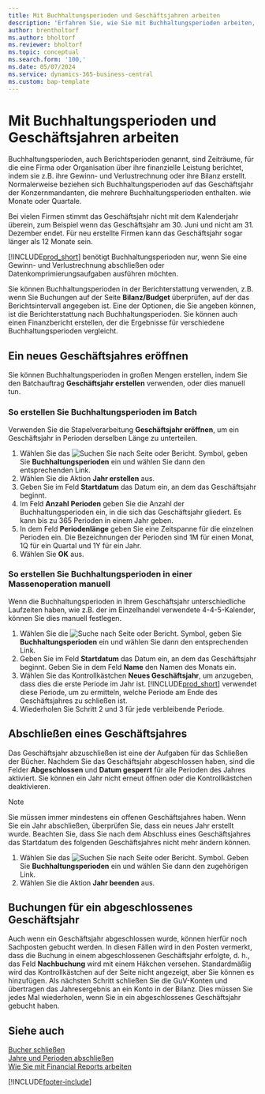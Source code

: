 ```yaml
---
title: Mit Buchhaltungsperioden und Geschäftsjahren arbeiten
description: 'Erfahren Sie, wie Sie mit Buchhaltungsperioden arbeiten, um festzulegen, wann Ihr Unternehmen über Finanzleistung berichtet.'
author: brentholtorf
ms.author: bholtorf
ms.reviewer: bholtorf
ms.topic: conceptual
ms.search.form: '100,'
ms.date: 05/07/2024
ms.service: dynamics-365-business-central
ms.custom: bap-template
---
```

# <a name="work-with-accounting-periods-and-fiscal-years"></a>Mit Buchhaltungsperioden und Geschäftsjahren arbeiten

Buchhaltungsperioden, auch Berichtsperioden genannt, sind Zeiträume, für die eine Firma oder Organisation über ihre finanzielle Leistung berichtet, indem sie z.B. ihre Gewinn- und Verlustrechnung oder ihre Bilanz erstellt. Normalerweise beziehen sich Buchhaltungsperioden auf das Geschäftsjahr der Konzernmandanten, die mehrere Buchhaltungsperioden enthalten. wie Monate oder Quartale.

Bei vielen Firmen stimmt das Geschäftsjahr nicht mit dem Kalenderjahr überein, zum Beispiel wenn das Geschäftsjahr am 30. Juni und nicht am 31. Dezember endet. Für neu erstellte Firmen kann das Geschäftsjahr sogar länger als 12 Monate sein.  

[!INCLUDE[prod_short](includes/prod_short.md)] benötigt Buchhaltungsperioden nur, wenn Sie eine Gewinn- und Verlustrechnung abschließen oder Datenkomprimierungsaufgaben ausführen möchten.

Sie können Buchhaltungsperioden in der Berichterstattung verwenden, z.B. wenn Sie Buchungen auf der Seite **Bilanz/Budget** überprüfen, auf der das Berichtsintervall angegeben ist. Eine der Optionen, die Sie angeben können, ist die Berichterstattung nach Buchhaltungsperioden. Sie können auch einen Finanzbericht erstellen, der die Ergebnisse für verschiedene Buchhaltungsperioden vergleicht.

## <a name="creating-a-new-fiscal-year"></a>Ein neues Geschäftsjahres eröffnen

Sie können Buchhaltungsperioden in großen Mengen erstellen, indem Sie den Batchauftrag **Geschäftsjahr erstellen** verwenden, oder dies manuell tun.

### <a name="how-to-create-accounting-periods-in-bulk"></a>So erstellen Sie Buchhaltungsperioden im Batch

Verwenden Sie die Stapelverarbeitung **Geschäftsjahr eröffnen**, um ein Geschäftsjahr in Perioden derselben Länge zu unterteilen.  

1. Wählen Sie das ![Suchen Sie nach Seite oder Bericht.](media/ui-search/search_small.png "Nach dem Symbol für „Seite“ oder „Bericht“ suchen") Symbol, geben Sie **Buchhaltungsperioden** ein und wählen Sie dann den entsprechenden Link.  
2. Wählen Sie die Aktion **Jahr erstellen** aus.
3. Geben Sie im Feld **Startdatum** das Datum ein, an dem das Geschäftsjahr beginnt.  
4. Im Feld **Anzahl Perioden** geben Sie die Anzahl der Buchhaltungsperioden ein, in die sich das Geschäftsjahr gliedert. Es kann bis zu 365 Perioden in einem Jahr geben.  
5. In dem Feld **Periodenlänge** geben Sie eine Zeitspanne für die einzelnen Perioden ein. Die Bezeichnungen der Perioden sind 1M für einen Monat, 1Q für ein Quartal und 1Y für ein Jahr.  
6. Wählen Sie **OK** aus.  

### <a name="how-to-create-accounting-periods-manually"></a>So erstellen Sie Buchhaltungsperioden in einer Massenoperation manuell

Wenn die Buchhaltungsperioden in Ihrem Geschäftsjahr unterschiedliche Laufzeiten haben, wie z.B. der im Einzelhandel verwendete 4-4-5-Kalender, können Sie dies manuell festlegen.  
  
1. Wählen Sie die ![Suche nach Seite oder Bericht.](media/ui-search/search_small.png "Suche nach dem Symbol für Seite oder Bericht") Symbol, geben Sie **Buchhaltungsperioden** ein und wählen Sie dann den entsprechenden Link.  
2. Geben Sie im Feld **Startdatum** das Datum ein, an dem das Geschäftsjahr beginnt. Geben Sie in dem Feld **Name** den Namen des Monats ein.  
3. Wählen Sie das Kontrollkästchen **Neues Geschäftsjahr**, um anzugeben, dass dies die erste Periode im Jahr ist. [!INCLUDE[prod_short](includes/prod_short.md)] verwendet diese Periode, um zu ermitteln, welche Periode am Ende des Geschäftsjahres zu schließen ist.
4. Wiederholen Sie Schritt 2 und 3 für jede verbleibende Periode.  

## <a name="closing-a-fiscal-year"></a>Abschließen eines Geschäftsjahres

Das Geschäftsjahr abzuschließen ist eine der Aufgaben für das Schließen der Bücher. Nachdem Sie das Geschäftsjahr abgeschlossen haben, sind die Felder **Abgeschlossen** und **Datum gesperrt** für alle Perioden des Jahres aktiviert. Sie können ein Jahr nicht erneut öffnen oder die Kontrollkästchen deaktivieren.

> [!NOTE]  
> Sie müssen immer mindestens ein offenen Geschäftsjahres haben. Wenn Sie ein Jahr abschließen, überprüfen Sie, dass ein neues Jahr erstellt wurde. Beachten Sie, dass Sie nach dem Abschluss eines Geschäftsjahres das Startdatum des folgenden Geschäftsjahres nicht mehr ändern können.

1. Wählen Sie das ![Suchen Sie nach Seite oder Bericht.](media/ui-search/search_small.png "Symbol „Suche nach Seite oder Bericht“") Symbol. Geben Sie **Buchhaltungsperioden** ein und wählen Sie dann den zugehörigen Link.  
2. Wählen Sie die Aktion **Jahr beenden** aus.  

## <a name="posting-entries-to-a-closed-fiscal-year"></a>Buchungen für ein abgeschlossenes Geschäftsjahr

Auch wenn ein Geschäftsjahr abgeschlossen wurde, können hierfür noch Sachposten gebucht werden. In diesen Fällen wird in den Posten vermerkt, dass die Buchung in einem abgeschlossenen Geschäftsjahr erfolgte, d. h., das Feld **Nachbuchung** wird mit einem Häkchen versehen. Standardmäßig wird das Kontrollkästchen auf der Seite nicht angezeigt, aber Sie können es hinzufügen. Als nächsten Schritt schließen Sie die GuV-Konten und übertragen das Jahresergebnis an ein Konto in der Bilanz. Dies müssen Sie jedes Mal wiederholen, wenn Sie in ein abgeschlossenes Geschäftsjahr gebucht haben.

## <a name="see-also"></a>Siehe auch

[Bucher schließen](year-close-books.md)  
[Jahre und Perioden abschließen](year-close-years-periods.md)  
[Wie Sie mit Financial Reports arbeiten](bi-how-work-account-schedule.md)  

[!INCLUDE[footer-include](includes/footer-banner.md)]
